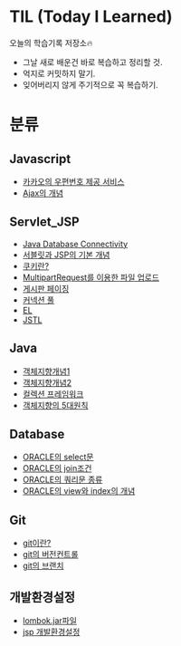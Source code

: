 # TIL (Today I Learned)

오늘의 학습기록 저장소🔥
- 그날 새로 배운건 바로 복습하고 정리할 것.
- 억지로 커밋하지 말기.
- 잊어버리지 않게 주기적으로 꼭 복습하기.

# 분류

## Javascript
- [카카오의 우편번호 제공 서비스](Javascript/address.md)
- [Ajax의 개념](Javascript/Ajax.md)

## Servlet_JSP
- [Java Database Connectivity](Servlet_JSP/JDBC.md)
- [서블릿과 JSP의 기본 개념](Servlet_JSP/Servlet&JSP.md)
- [쿠키란?](Servlet_JSP/cookie.md)
- [MultipartRequest를 이용한 파일 업로드](Servlet_JSP/MultipartRequest.md)
- [게시판 페이징](Servlet_JSP/board_page.md)
- [커넥션 풀](Servlet_JSP/connection_pool.md)
- [EL](Servlet_JSP/el.md)
- [JSTL](Servlet_JSP/jstl.md)

## Java
- [객체지향개념1](Java/javajungsuk_6_oop1.md)
- [객체지향개념2](Java/javajungsuk_7_oop2.md)
- [컬렉션 프레임워크](Java/javajungsuk_11_collections.md) 
- [객체지향의 5대원칙](Java/SOLID.md)


## Database
- [ORACLE의 select문](Database/ORACLE_select.md)
- [ORACLE의 join조건](Database/ORACLE_join.md)
- [ORACLE의 쿼리문 종류](Database/ORACLE_commandType.md)
- [ORACLE의 view와 index의 개념](Database/ORACLE_view&index.md)

## Git
- [git이란?](Git/git_start.md)
- [git의 버전컨트롤](Git/git_version_control.md)
- [git의 브랜치](Git/git_branch.md)

## 개발환경설정
- [lombok.jar파일](Develop_Setting/lombok.md)
- [jsp 개발환경설정](Develop_Setting/JSP개발환경설정.md)







